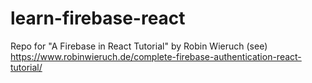 # learn-firebase-react

Repo for "A Firebase in React Tutorial" by Robin Wieruch (see)
https://www.robinwieruch.de/complete-firebase-authentication-react-tutorial/
